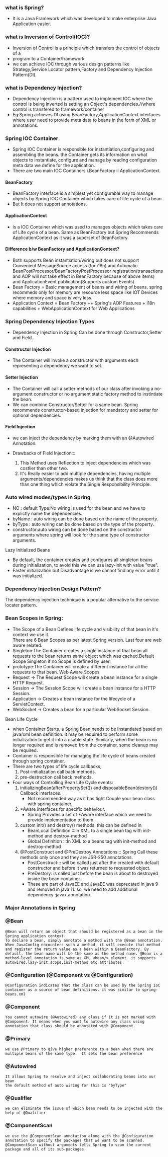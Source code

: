 ### what is Spring?
- It is a Java Framework which was developed to make enterprise Java Application easier.

### what is Inversion of Control(IOC)?
- Inversion of Control is a principle which transfers the control of objects of a 
- program to a Container/framework.
- we can achieve IOC through various design patterns like Strategy,Service Locator pattern,Factory and Dependency Injection Pattern(DI).
	
### what is Dependency Injection?
- Dependency Injection is a pattern used to implement IOC where the control is being inverted is setting an Object's dependencies.//where control is transfered to framework/container
- Eg:Spring achieves DI using BeanFactory,ApplicationContext interfaces where user need to provide meta data to beans in the form of XML or annotations.

### Spring IOC Container
- Spring IOC Container is responsible for instantiation,configuring and assembling the beans. the Container gets its information on what objects to instantiate, configure and manage by reading configuration meta data we define for the application.
- There are two main IOC Containers i.BeanFactory ii.ApplicationContext.
#### BeanFactory
- BeanFactory interface is a simplest yet configurable way to manage objects by Spring IOC Container which takes care of life cycle of a bean.
- But It does not support annotations.
#### ApplicationContext
- is a IOC Container which was used to manages objects which takes care of Life cycle of a bean.
Same as BeanFactory but Spring Recommends ApplicationContext as it was a superset of BeanFactory.

#### Difference b/w BeanFactory and ApplicationContext?
- Both supports Bean instantiation/wiring but does not support Convenient MessageSource access (for i18n) and Automatic BeanPostProcessor/BeanFactoryPostProcessor  registration(transactions and AOP will not take effect in BeanFactory because of above items) and ApplicationEvent publication(Supports custom Events).
- Bean Factory = Basic management of beans and wiring of beans. spring recommeds only for memory are resource less space like IOT Devices where memory and space is very less.
- Application Context = Bean Factory ++ Spring's AOP Features + I18n capabilities + WebApplicationContext for Web Applications

### Spring Dependency Injection Types
- Dependency Injection in Spring Can be done through Constructor,Setter and Field.

#### Constructor Injection
- The Container will invoke a constructor with arguments each representing a dependency we want to set.

#### Setter Injection
- The Container will call a setter methods of our class after invoking a no-argument
constructor or no argument static factory method to instintiate the bean.
- We can combine Constructor/Setter for a same bean. Spring recommends constructor-based injection for mandatory and setter for optional dependencies. 
	
#### Field Injection
- we can inject the dependency by marking them with an @Autowired Annotation.

- Drawbacks of Field Injection:::
	1. This Method uses Reflection to inject dependencies which was costlier than other two.
	2. It's Really easier to add multiple dependencies, having multiple arguments/dependencies makes us think that the class does more than one thing which violate the Single Responsibility Principle. 
	
### Auto wired modes/types in Spring
- NO         : default Type:No wiring is used for the bean and we have to explictly name the dependencies.
- byName     : auto wiring can be done based on the name of the property.
- byType     : auto wiring can be done based on the type of the property.
- constructor:auto wiring can be done based on the constructor arguments where spring will look for the same type of constructor arguments.
	
Lazy Initialized Beans
- By default, the container creates and configures all singleton beans during initialization, to avoid this we can use lazy-init with value "true".
- Faster initialization but Disadvantage is we cannot find any error until it was initialized.

### Dependency Injection Design Pattern?
The dependency injection technique is a popular alternative to the service locater pattern. 

### Bean Scopes in Spring:
- The Scope of a Bean Defines life cycle and visibility of that bean in it's context we use it.   
	There are 6 Bean Scopes as per latest Spring version. Last four are web aware related. 
- Singleton:The Container creates a single instance of that bean.all requests to the bean returns same object which was cached.Default Scope Singleton if no Scope is defined by user.
- prototype:The Container will create a different instance for all the requests to that bean.
Web Aware Scopes
- Request -> The Request Scope will create a bean instance for a single HTTP Request.
- Session -> The Session Scope will create a bean instance for a HTTP Session.
- Application -> Creates a bean instance for the lifecycle of a ServletContext.
- WebSocket -> Creates a bean for a particular WebSocket Session.

Bean Life Cycle
- when Container Starts, a Spring Bean needs to be instantiated based on java/xml bean definition. it may be required to perform some initialization to get it into a usable state. Similarly, when the bean is no longer required and is removed from the container, some cleanup may be required.
- Container is responsible for managing the life cycle of beans created through spring container.
- There are two types of life cycle callbacks,
	1. Post-initialization call back methods.
	2. pre-destruction call back methods.
- Four ways of Controlling Bean Life Cycle events:
	1.	initializingBean(afterPropertySet()) and disposableBean(destory()) Callback interfaces.
		- Not recommended way as it has tight Couple your bean class with spring container.
	2. *Aware interfaces for specific behaviour.
		- Spring Provides a set of *Aware interface which we need to provide implementation to them.
	3. custom init() and destroy() methods.
			this can be defined in 
        - BeanLocal Definition :::In XML to a single bean tag with init-method and destroy-method 
        - Global Definition :::In XML to a beans tag with init-method and destroy-method
	4. @PostConstruct and @PreDestroy Annotations:::
        Spring Call these methods only once and they are JSR-250 annotations.
         - PostConstruct::: will be called just after the created with default constructor and before it was returned to requested object.
         - PreDestory: is called just before the bean is about to destroyed inside the bean container.
         - These are part of JavaEE and JavaEE was deprecated in java 9 and removed in java 11. so, we need to add additional dependency :javax.annotation.

### Major Annotations in Spring

### @Bean
	@Bean will return an object that should be registered as a bean in the Spring application context.
	To declare a bean, simply annotate a method with the @Bean annotation. When JavaConfig encounters such a method, it will execute that method and register the return value as a bean within a BeanFactory. By default, the bean name will be the same as the method name. @Bean is a method-level annotation is same as XML <bean/> element. it supports autowired,lazy-init,scope,init-method etc attributes.
### @Configuration (@Component vs @Configuration)
	@Configuration indicates that the class can be used by the Spring IoC container as a source of bean definitions. it was similar to spring-beans.xml
### @Component
	You cannot autowire (@Autowired) any class if it is not marked with @Component. It means when you want to autowire any class using annotation that class should be annotated with @Component.
### @Primary
	we use @Primary to give higher preference to a bean when there are multiple beans of the same type.  It sets the bean preference 
### @Autowired
	It allows Spring to resolve and inject collaborating beans into our bean
	the default method of auto wiring for this is "byType"
### @Qualifier
	we can eliminate the issue of which bean needs to be injected with the help of @Qualifier
### @ComponentScan
	we use the @ComponentScan annotation along with the @Configuration annotation to specify the packages that we want to be scanned. @ComponentScan without arguments tells Spring to scan the current package and all of its sub-packages.
